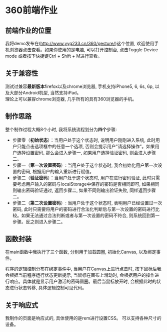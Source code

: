 # 360前端作业

## 前端作业的位置
我将demo发布在(http://www.yyg233.cn/360/gesture/)这个位置, 欢迎使用手机浏览器点击查看。如果你使用的是电脑, 可以打开控制台, 点击Toggle Device mode 或者按下快捷键Ctrl + Shift + M进行查看。

## 关于兼容性
测试过兼容**最新版本**firefox以及chrome浏览器, 手机支持iPhone5, 6, 6s, 6p, 以及大部分Android机型, 当然支持iPad。  
理论上可以兼容chrome浏览器, 几乎所有的具有360浏览器的手机。

## 制作思路
整个制作过程大概8个小时, 我将系统流程划分为**四个**步骤:
- 步骤零（**初始状态**）：当用户处于这个状态时, 说明用户刚刚进入系统, 此时用户只能点击选项框中的任意一个选项, 否则会提示用户"请选择操作"。如果用户选择设置密码, 那么会进入步骤一, 如果用户选择验证密码, 则会进入步骤二。
- 步骤一（**第一次设置密码**）: 当用户处于这个状态时, 我会初始化用户第一次设置的密码, 根据用户的输入重新进行赋值。
- 步骤二（**验证密码**）：当用户处于这个状态时, 用户在进行密码验证, 此时只需要考虑用户输入的密码与localStorage中保存的密码是否相同即可, 如果相同则输出密码验证通过, 返回步骤二, 如果不同则输出验证失败, 同样返回步骤二。
- 步骤二（**第二次设置密码**）: 当用户处于这个状态时, 表明用户已经设置过一次密码, 此时只需要将用户的密码进行合法化判断后与第一次设置的密码进行比较。如果无法通过合法判断或者与第一次设置的密码不符合, 则系统回到第一步骤。反之则进入步骤二。

## 函数封装
在main函数中我执行了三个函数, 分别用于加载圆圈, 初始化Canvas, 以及绑定事件。

程序的逻辑控制分布在绑定事件中, 当用户在Canvas上进行点击时, 按下鼠标后我会根据当前程序运行状态更新提示, 当鼠标在画布上滑动时, 会根据用户的操作进行响应。具体就是显示用户激活的密码圆圈。最后当鼠标放开时, 会根据此时的状态进行状态转移, 具体逻辑控制可见代码。

## 关于响应式

我制作的页面是响应式的, 具体使用的是rem进行设置CSS。 可以支持各种尺寸的设备。